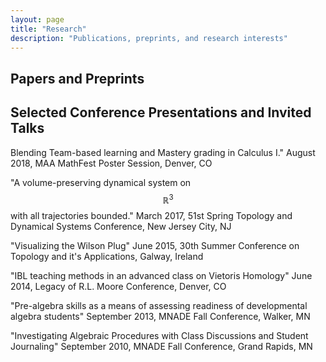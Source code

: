 ```yaml
---
layout: page
title: "Research"
description: "Publications, preprints, and research interests"
---
```


## Papers and Preprints



## Selected Conference Presentations and Invited Talks

Blending Team-based learning and Mastery grading in Calculus I." August 2018, MAA MathFest Poster Session, Denver, CO

"A volume-preserving dynamical system on $$\mathbb{R}^3$$ with all trajectories bounded." March 2017, 51st Spring Topology and Dynamical Systems Conference, New Jersey City, NJ

"Visualizing the Wilson Plug" June 2015, 30th Summer Conference on Topology and it's Applications, Galway, Ireland

"IBL teaching methods in an advanced class on Vietoris Homology" June 2014, Legacy of R.L. Moore Conference, Denver, CO

"Pre-algebra skills as a means of assessing readiness of developmental algebra students" September 2013, MNADE Fall Conference, Walker, MN

"Investigating Algebraic Procedures with Class Discussions and Student Journaling" September 2010, MNADE Fall Conference, Grand Rapids, MN

